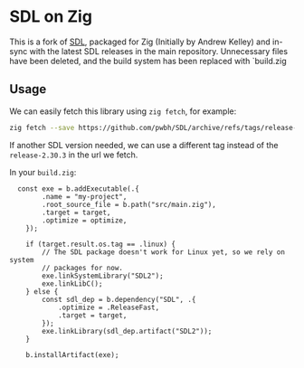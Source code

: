 # SDL on Zig

This is a fork of [SDL](https://www.libsdl.org/), packaged for Zig (Initially by Andrew Kelley) and in-sync with the latest SDL releases in the main repository.
Unnecessary files have been deleted, and the build system has been replaced with `build.zig

## Usage

We can easily fetch this library using `zig fetch`, for example:

```bash
zig fetch --save https://github.com/pwbh/SDL/archive/refs/tags/release-2.30.3.tar.gz
```

If another SDL version needed, we can use a different tag instead of the `release-2.30.3` in the url we fetch.

In your `build.zig`:

```zig
  const exe = b.addExecutable(.{
        .name = "my-project",
        .root_source_file = b.path("src/main.zig"),
        .target = target,
        .optimize = optimize,
    });

    if (target.result.os.tag == .linux) {
        // The SDL package doesn't work for Linux yet, so we rely on system
        // packages for now.
        exe.linkSystemLibrary("SDL2");
        exe.linkLibC();
    } else {
        const sdl_dep = b.dependency("SDL", .{
            .optimize = .ReleaseFast,
            .target = target,
        });
        exe.linkLibrary(sdl_dep.artifact("SDL2"));
    }

    b.installArtifact(exe);
```
